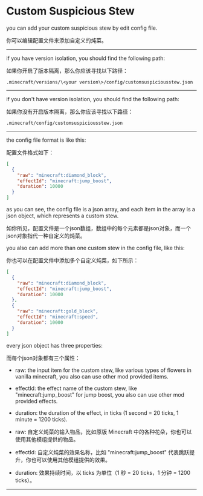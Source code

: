 # Custom Suspicious Stew

you can add your custom suspicious stew by edit config file.

你可以编辑配置文件来添加自定义的炖菜。

---

if you have version isolation, you should find the following path:

如果你开启了版本隔离，那么你应该寻找以下路径：

```.minecraft/versions/\<your version\>/config/customsuspiciousstew.json```

---

if you don't have version isolation, you should find the following path:

如果你没有开启版本隔离，那么你应该寻找以下路径：

```.minecraft/config/customsuspiciousstew.json```

---


the config file format is like this:

配置文件格式如下：

```json
[
  {
    "raw": "minecraft:diamond_block",
    "effectId": "minecraft:jump_boost",
    "duration": 10000
  }
]

```

as you can see, the config file is a json array, and each item in the array is a json object, which represents a custom stew.

如你所见，配置文件是一个json数组，数组中的每个元素都是json对象，而一个json对象指代一种自定义的炖菜。

you also can add more than one custom stew in the config file, like this:

你也可以在配置文件中添加多个自定义炖菜，如下所示：

```json
[
  {
    "raw": "minecraft:diamond_block",
    "effectId": "minecraft:jump_boost",
    "duration": 10000
  },
  {
    "raw": "minecraft:gold_block",
    "effectId": "minecraft:speed",
    "duration": 10000
  }
]
```

every json object has three properties:

而每个json对象都有三个属性：

- raw: the input item for the custom stew, like various types of flowers in vanilla minecraft, you also can use other mod provided items.
- effectId: the effect name of the custom stew, like "minecraft:jump_boost" for jump boost, you also can use other mod provided effects.
- duration: the duration of the effect, in ticks (1 second = 20 ticks, 1 minute = 1200 ticks).


- raw: 自定义炖菜的输入物品，比如原版 Minecraft 中的各种花朵，你也可以使用其他模组提供的物品。
- effectId: 自定义炖菜的效果名称，比如 "minecraft:jump_boost" 代表跳跃提升，你也可以使用其他模组提供的效果。
- duration: 效果持续时间，以 ticks 为单位（1 秒 = 20 ticks，1 分钟 = 1200 ticks）。

---

